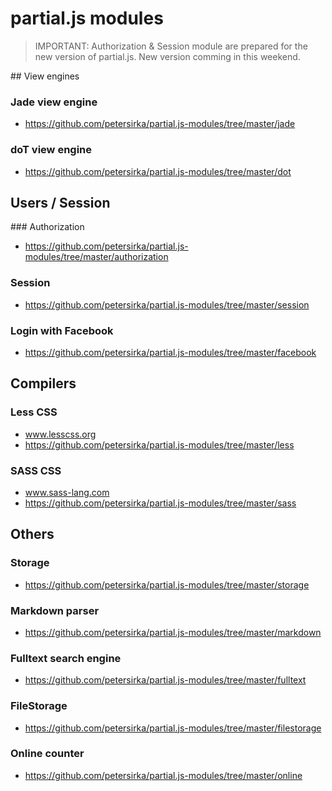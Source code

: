 # partial.js modules

> IMPORTANT:
> Authorization & Session module are prepared for the new version of partial.js. New version comming in this weekend.

## View engines

### Jade view engine

- https://github.com/petersirka/partial.js-modules/tree/master/jade

### doT view engine

- https://github.com/petersirka/partial.js-modules/tree/master/dot

## Users / Session

### Authorization

- https://github.com/petersirka/partial.js-modules/tree/master/authorization

### Session

- https://github.com/petersirka/partial.js-modules/tree/master/session

### Login with Facebook

- https://github.com/petersirka/partial.js-modules/tree/master/facebook

## Compilers

### Less CSS

- www.lesscss.org
- https://github.com/petersirka/partial.js-modules/tree/master/less

### SASS CSS

- www.sass-lang.com
- https://github.com/petersirka/partial.js-modules/tree/master/sass

## Others

### Storage

- https://github.com/petersirka/partial.js-modules/tree/master/storage

### Markdown parser

- https://github.com/petersirka/partial.js-modules/tree/master/markdown

### Fulltext search engine

- https://github.com/petersirka/partial.js-modules/tree/master/fulltext

### FileStorage

- https://github.com/petersirka/partial.js-modules/tree/master/filestorage

### Online counter

- https://github.com/petersirka/partial.js-modules/tree/master/online